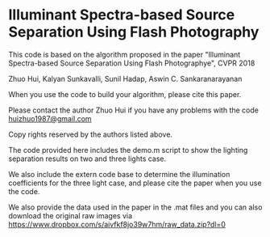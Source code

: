 # Illuminant Spectra-based Source Separation Using Flash Photography

This code is based on the algorithm proposed in the paper
"Illuminant Spectra-based Source Separation Using Flash Photographye", CVPR 2018

Zhuo Hui, Kalyan Sunkavalli, Sunil Hadap, Aswin C. Sankaranarayanan

When you use the code to build your algorithm, please cite this paper. 
 
Please contact the author Zhuo Hui if you have any problems with the code
huizhuo1987@gmail.com
 
Copy rights reserved by the authors listed above.

The code provided here includes the demo.m script to show the lighting separation results on two and three lights case.

We also include the extern code base to determine the illumination coefficients for the three light case, and please cite the paper
when you use the code. 

We also provide the data used in the paper in the .mat files and you can also download the original raw images via
https://www.dropbox.com/s/aivfkf8jo39w7hm/raw_data.zip?dl=0
